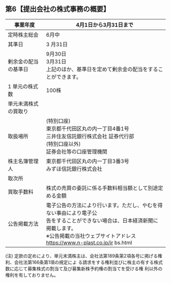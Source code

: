 ## 第6【提出会社の株式事務の概要】

| 事業年度       | 4月1日から3月31日まで                                                                                                                   |
|------------|---------------------------------------------------------------------------------------------------------------------------------|
| 定時株主総会     | 6月中                                                                                                                             |
| 其準日        | 3 月31日                                                                                                                          |
| 剰余金の配当の基準日 | 9月30日<br>3月31日<br>上記のほか、基準日を定めて剰余金の配当をすることができます。                                                                                |
| 1 単元の株式数   | 100株                                                                                                                            |
| 単元未満株式の買取り |                                                                                                                                 |
| 取扱場所       | (特別口座)<br>東京都千代田区丸の内一丁目4番1号<br>三井住友信託銀行株式会社  証券代行部<br>(特別口座以外)<br>証券会社等の口座管理機関                                                  |
| 株主名簿管理人    | 東京都千代田区丸の内一丁目3番3号<br>みずほ信託銀行株式会社                                                                                                |
| 取次所        |                                                                                                                                 |
| 買取手数料      | 株式の売買の委託に係る手数料相当額として別途定める金額                                                                                                     |
| 公告掲載方法     | 電子公告の方法により行います。ただし、やむを得ない事由により電子公<br>告をすることができない場合は、日本経済新聞に掲載します。<br>※公告掲載の当社ウェブサイトアドレス<br>https://www.n-plast.co.jp/ir bs.html |

(注) 定款の定めにより、単元末満株主は、会社法第189条第2項各号に掲げる権利、会社法第166条第1項の規定によ る請求をする権利並びに株主の有する株式数に応じて募集株式の割当て及び募集新株予約権の割当てを受ける権 利以外の権利を有しておりません。